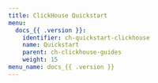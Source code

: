 ```yaml
---
title: ClickHouse Quickstart
menu:
  docs_{{ .version }}:
    identifier: ch-quickstart-clickhouse
    name: Quickstart
    parent: ch-clickhouse-guides
    weight: 15
menu_name: docs_{{ .version }}
---
```

